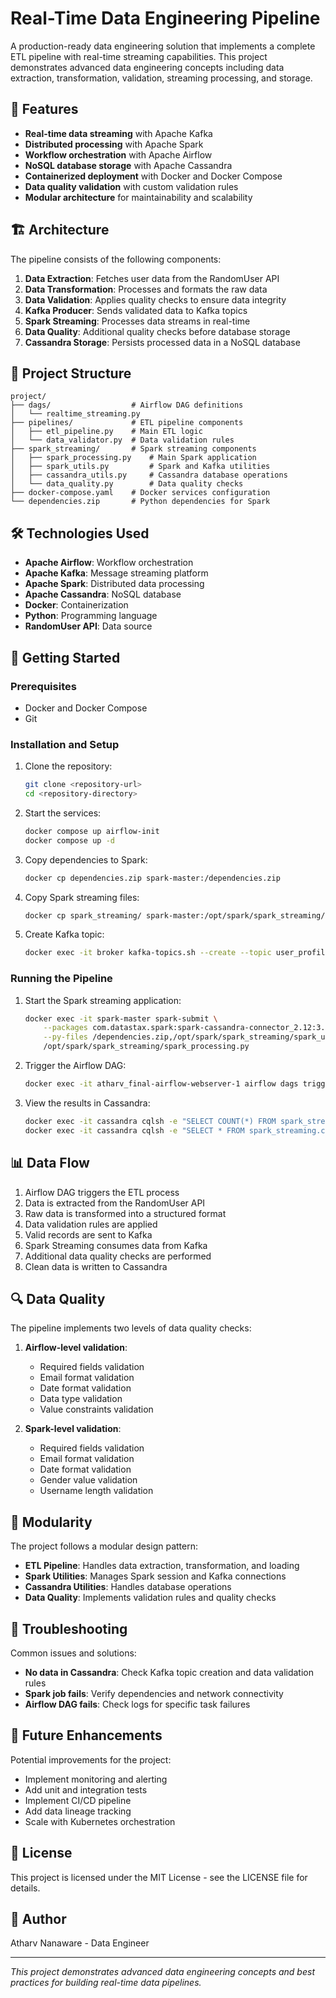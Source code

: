 # Real-Time Data Engineering Pipeline

A production-ready data engineering solution that implements a complete ETL pipeline with real-time streaming capabilities. This project demonstrates advanced data engineering concepts including data extraction, transformation, validation, streaming processing, and storage.

## 🚀 Features

- **Real-time data streaming** with Apache Kafka
- **Distributed processing** with Apache Spark
- **Workflow orchestration** with Apache Airflow
- **NoSQL database storage** with Apache Cassandra
- **Containerized deployment** with Docker and Docker Compose
- **Data quality validation** with custom validation rules
- **Modular architecture** for maintainability and scalability

## 🏗️ Architecture

The pipeline consists of the following components:

1. **Data Extraction**: Fetches user data from the RandomUser API
2. **Data Transformation**: Processes and formats the raw data
3. **Data Validation**: Applies quality checks to ensure data integrity
4. **Kafka Producer**: Sends validated data to Kafka topics
5. **Spark Streaming**: Processes data streams in real-time
6. **Data Quality**: Additional quality checks before database storage
7. **Cassandra Storage**: Persists processed data in a NoSQL database

## 📂 Project Structure

```
project/
├── dags/                  # Airflow DAG definitions
│   └── realtime_streaming.py
├── pipelines/             # ETL pipeline components
│   ├── etl_pipeline.py    # Main ETL logic
│   └── data_validator.py  # Data validation rules
├── spark_streaming/       # Spark streaming components
│   ├── spark_processing.py    # Main Spark application
│   ├── spark_utils.py         # Spark and Kafka utilities
│   ├── cassandra_utils.py     # Cassandra database operations
│   └── data_quality.py        # Data quality checks
├── docker-compose.yaml    # Docker services configuration
└── dependencies.zip       # Python dependencies for Spark
```

## 🛠️ Technologies Used

- **Apache Airflow**: Workflow orchestration
- **Apache Kafka**: Message streaming platform
- **Apache Spark**: Distributed data processing
- **Apache Cassandra**: NoSQL database
- **Docker**: Containerization
- **Python**: Programming language
- **RandomUser API**: Data source

## 🚦 Getting Started

### Prerequisites

- Docker and Docker Compose
- Git

### Installation and Setup

1. Clone the repository:
   ```bash
   git clone <repository-url>
   cd <repository-directory>
   ```

2. Start the services:
   ```bash
   docker compose up airflow-init
   docker compose up -d
   ```

3. Copy dependencies to Spark:
   ```bash
   docker cp dependencies.zip spark-master:/dependencies.zip
   ```

4. Copy Spark streaming files:
   ```bash
   docker cp spark_streaming/ spark-master:/opt/spark/spark_streaming/
   ```

5. Create Kafka topic:
   ```bash
   docker exec -it broker kafka-topics.sh --create --topic user_profile_stream --bootstrap-server broker:9092 --partitions 1 --replication-factor 1
   ```

### Running the Pipeline

1. Start the Spark streaming application:
   ```bash
   docker exec -it spark-master spark-submit \
       --packages com.datastax.spark:spark-cassandra-connector_2.12:3.5.1,org.apache.spark:spark-sql-kafka-0-10_2.12:3.5.1 \
       --py-files /dependencies.zip,/opt/spark/spark_streaming/spark_utils.py,/opt/spark/spark_streaming/cassandra_utils.py,/opt/spark/spark_streaming/data_quality.py \
       /opt/spark/spark_streaming/spark_processing.py
   ```

2. Trigger the Airflow DAG:
   ```bash
   docker exec -it atharv_final-airflow-webserver-1 airflow dags trigger realtime_user_streaming_pipeline
   ```

3. View the results in Cassandra:
   ```bash
   docker exec -it cassandra cqlsh -e "SELECT COUNT(*) FROM spark_streaming.created_users;"
   docker exec -it cassandra cqlsh -e "SELECT * FROM spark_streaming.created_users LIMIT 5;"
   ```

## 📊 Data Flow

1. Airflow DAG triggers the ETL process
2. Data is extracted from the RandomUser API
3. Raw data is transformed into a structured format
4. Data validation rules are applied
5. Valid records are sent to Kafka
6. Spark Streaming consumes data from Kafka
7. Additional data quality checks are performed
8. Clean data is written to Cassandra

## 🔍 Data Quality

The pipeline implements two levels of data quality checks:

1. **Airflow-level validation**:
   - Required fields validation
   - Email format validation
   - Date format validation
   - Data type validation
   - Value constraints validation

2. **Spark-level validation**:
   - Required fields validation
   - Email format validation
   - Date format validation
   - Gender value validation
   - Username length validation

## 🧩 Modularity

The project follows a modular design pattern:

- **ETL Pipeline**: Handles data extraction, transformation, and loading
- **Spark Utilities**: Manages Spark session and Kafka connections
- **Cassandra Utilities**: Handles database operations
- **Data Quality**: Implements validation rules and quality checks

## 🔧 Troubleshooting

Common issues and solutions:

- **No data in Cassandra**: Check Kafka topic creation and data validation rules
- **Spark job fails**: Verify dependencies and network connectivity
- **Airflow DAG fails**: Check logs for specific task failures

## 🚀 Future Enhancements

Potential improvements for the project:

- Implement monitoring and alerting
- Add unit and integration tests
- Implement CI/CD pipeline
- Add data lineage tracking
- Scale with Kubernetes orchestration

## 📝 License

This project is licensed under the MIT License - see the LICENSE file for details.

## 👤 Author

Atharv Nanaware - Data Engineer

---

*This project demonstrates advanced data engineering concepts and best practices for building real-time data pipelines.*
